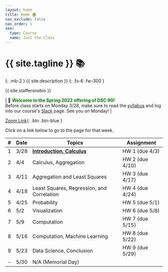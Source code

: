 ```yaml
---
layout: home
title: Home 🏠
nav_exclude: false
nav_order: 1
seo:
  type: Course
  name: Just the Class
---
```


# {{ site.tagline }} 📚
{: .mb-2 }
{{ site.description }}
{: .fs-6 .fw-300 }

{{ site.staffersnobio }}

| 👋 <span style='color:green'><b>Welcome to the Spring 2022 offering of DSC 90!</b></span> <br>Before class starts on Monday 3/28, make sure to read the [syllabus](../syllabus) and log into our course's [Slack](https://join.slack.com/t/dsc90spring2022/shared_invite/zt-1687mwnrk-PStbFjF23XjAaK1ZQXoJOw) page. See you on Monday! |

[Zoom Link](https://ucsd.zoom.us/my/rampure){: .btn .btn-blue }

Click on a link below to go to the page for that week. 

| # | Date | Topics | Assignment |
| --- | --- | --- | --- |
| 1 | 3/28 | **[Introduction, Calculus](resources/weeks/week01)**  | HW 1 (due 4/3) |
| 2 | 4/4 | Calculus, Aggregation | HW 2 (due 4/10) |
| 3 | 4/11 | Aggregation and Least Squares | HW 3 (due 4/17) |
| 4 | 4/18 | Least Squares, Regression, and Correlation | HW 4 (due 4/24) |
| 5 | 4/25 | Probability | HW 5 (due 5/1) |
| 6 | 5/2 | Visualization | HW 6 (due 5/8) |
| 7 | 5/9 | Computation | HW 7 (due 5/15) |
| 8 | 5/16 | Computation, Machine Learning | HW 8 (due 5/22) |
| 9 | 5/23 | Data Science, Conclusion | HW 9 (due 5/29) |
| - | 5/30 | N/A (Memorial Day) | |
